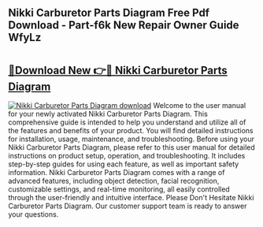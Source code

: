 ## Nikki Carburetor Parts Diagram Free Pdf Download - Part-f6k New Repair Owner Guide WfyLz

# <h2><a href="http://dfre5bu.blite.top/?on=Nikki+Carburetor+Parts+Diagram">🔗Download New 👉🔴 Nikki Carburetor Parts Diagram</a></h2>

[![Nikki Carburetor Parts Diagram download](https://i.imgur.com/lujVjoI.png)](http://dfre5bu.blite.top/?on=Nikki+Carburetor+Parts+Diagram)
Welcome to the user manual for your newly activated Nikki Carburetor Parts Diagram. This comprehensive guide is intended to help you understand and utilize all of the features and benefits of your product. You will find detailed instructions for installation, usage, maintenance, and troubleshooting. Before using your Nikki Carburetor Parts Diagram, please refer to this user manual for detailed instructions on product setup, operation, and troubleshooting. It includes step-by-step guides for using each feature, as well as important safety information. Nikki Carburetor Parts Diagram comes with a range of advanced features, including object detection, facial recognition, customizable settings, and real-time monitoring, all easily controlled through the user-friendly and intuitive interface. Please Don't Hesitate Nikki Carburetor Parts Diagram. Our customer support team is ready to answer your questions.
